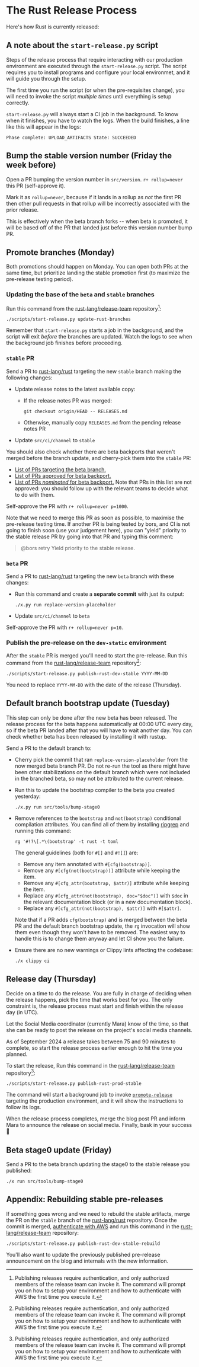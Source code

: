 # The Rust Release Process

Here's how Rust is currently released:

## A note about the `start-release.py` script

Steps of the release process that require interacting with our production
environment are executed through the `start-release.py` script. The script
requires you to install programs and configure your local environmet, and it
will guide you through the setup.

The first time you run the script (or when the pre-requisites change), you will
need to invoke the script *multiple times* until everything is setup correctly.

`start-release.py` will always start a CI job in the background. To know when
it finishes, you have to watch the logs. When the build finishes, a line like
this will appear in the logs:

```console
Phase complete: UPLOAD_ARTIFACTS State: SUCCEEDED
```

## Bump the stable version number (Friday the week before)

Open a PR bumping the version number in `src/version`. `r+ rollup=never` this
PR (self-approve it).

Mark it as `rollup=never`, because if it lands in a rollup as *not* the first
PR then other pull requests in that rollup will be incorrectly associated with
the prior release.

This is effectively when the beta branch forks -- when beta is promoted, it will
be based off of the PR that landed just before this version number bump PR.

## Promote branches (Monday)

Both promotions should happen on Monday. You can open both PRs at the same
time, but prioritize landing the stable promotion first (to maximize the
pre-release testing period).

### Updating the base of the `beta` and `stable` branches

Run this command from the [rust-lang/release-team] repository[^auth]:

```console
./scripts/start-release.py update-rust-branches
```

Remember that `start-release.py` starts a job in the background, and the script
will exit *before* the branches are updated. Watch the logs to see when the
background job finishes before proceeding.

### `stable` PR

Send a PR to [rust-lang/rust] targeting the new `stable` branch making the
following changes:

- Update release notes to the latest available copy:

  - If the release notes PR was merged:

    ```console
    git checkout origin/HEAD -- RELEASES.md
    ```

  - Otherwise, manually copy `RELEASES.md` from the pending release notes PR

- Update `src/ci/channel` to `stable`

You should also check whether there are beta backports that weren't merged
before the branch update, and cherry-pick them into the `stable` PR:

* [List of PRs targeting the beta branch.][target-beta]
* [List of PRs approved for beta backport.][approved-beta]
* [List of PRs *nominated* for beta backport.][nominated-beta] Note that PRs in
  this list are not approved: you should follow up with the relevant teams to
  decide what to do with them.

Self-approve the PR with `r+ rollup=never p=1000`.

Note that we need to merge this PR as soon as possible, to maximise the
pre-release testing time. If another PR is being tested by bors, and CI is not
going to finish soon (use your judgement here), you can "yield"
priority to the stable release PR by going into that PR and typing this
comment:

> @bors retry
> Yield priority to the stable release.

### `beta` PR

Send a PR to [rust-lang/rust] targeting the new `beta` branch with these
changes:

* Run this command and create a **separate commit** with just its output:

  ```console
  ./x.py run replace-version-placeholder
  ```

* Update `src/ci/channel` to `beta`

Self-approve the PR with `r+ rollup=never p=10`.

### Publish the pre-release on the `dev-static` environment

After the `stable` PR is merged you'll need to start the pre-release. Run this command from the
[rust-lang/release-team] repository[^auth]:

```console
./scripts/start-release.py publish-rust-dev-stable YYYY-MM-DD
```

You need to replace `YYYY-MM-DD` with the date of the release (Thursday).

## Default branch bootstrap update (Tuesday)

This step can only be done after the new beta has been released. The release
process for the beta happens automatically at 00:00 UTC every day, so if the
beta PR landed after that you will have to wait another day. You can check
whether beta has been released by installing it with rustup.

Send a PR to the default branch to:

- Cherry pick the commit that ran `replace-version-placeholder`
  from the now merged beta branch PR. Do not re-run the tool as there might
  have been other stabilizations on the default branch which were not included in the
  branched beta, so may not be attributed to the current release.

- Run this to update the bootstrap compiler to the beta you created yesterday:

  ```console
  ./x.py run src/tools/bump-stage0
  ```

- Remove references to the `bootstrap` and `not(bootstrap)` conditional
  compilation attributes. You can find all of them by installing [ripgrep] and
  running this command:

  ```console
  rg '#!?\[.*\(bootstrap' -t rust -t toml
  ```

  The general guidelines (both for `#[]` and `#![]`) are:

  - Remove any item annotated with `#[cfg(bootstrap)]`.
  - Remove any `#[cfg(not(bootstrap))]` attribute while keeping the item.
  - Remove any `#[cfg_attr(bootstrap, $attr)]` attribute while keeping the item.
  - Replace any `#[cfg_attr(not(bootstrap), doc="$doc")]` with `$doc` in the
    relevant documentation block (or in a new documentation block).
  - Replace any `#[cfg_attr(not(bootstrap), $attr)]` with `#[$attr]`.

  Note that if a PR adds `cfg(bootstrap)` and is merged between the beta PR and
  the default branch bootstrap update, the `rg` invocation will show them even though
  they won't have to be removed. The easiest way to handle this is to change
  them anyway and let CI show you the failure.

- Ensure there are no new warnings or Clippy lints affecting the codebase:

  ```console
  ./x clippy ci
  ```

## Release day (Thursday)

Decide on a time to do the release. You are fully in charge of deciding when
the release happens, pick the time that works best for you. The only constraint
is, the release process must start and finish within the release day (in UTC).

Let the Social Media coordinator (currently Mara) know of the time, so that she
can be ready to post the release on the project's social media channels.

As of September 2024 a release takes between 75 and 90 minutes to complete, so
start the release process earlier enough to hit the time you planned.

To start the release, Run this command in the [rust-lang/release-team]
repository[^auth]:

```console
./scripts/start-release.py publish-rust-prod-stable
```

The command will start a background job to invoke [`promote-release`] targeting
the production environment, and it will show the instructions to follow its
logs.

When the release process completes, merge the blog post PR and inform Mara to
announce the release on social media. Finally, bask in your success 🎉

## Beta stage0 update (Friday)

Send a PR to the beta branch updating the stage0 to the stable release you
published:

```console
./x run src/tools/bump-stage0
```

## Appendix: Rebuilding stable pre-releases

If something goes wrong and we need to rebuild the stable artifacts, merge the
PR on the `stable` branch of the [rust-lang/rust] repository. Once the commit
is merged, [authenticate with AWS][awscli] and run this command in the
[rust-lang/release-team] repository:

```console
./scripts/start-release.py publish-rust-dev-stable-rebuild
```

You'll also want to update the previously published pre-release announcement on
the blog and internals with the new information.

[^auth]: Publishing releases require authentication, and only authorized
  members of the release team can invoke it. The command will prompt you on how
  to setup your environment and how to authenticate with AWS the first time you
  execute it.

[awscli]: https://forge.rust-lang.org/infra/docs/aws-access.html#using-the-aws-console
[rust-lang/rust]: https://github.com/rust-lang/rust
[rust-lang/release-team]: https://github.com/rust-lang/release-team
[ripgrep]: https://github.com/burntsushi/ripgrep
[`promote-release`]: https://github.com/rust-lang/promote-release
[target-beta]: https://github.com/rust-lang/rust/pulls?q=is%3Apr+is%3Aopen+base%3Abeta
[approved-beta]: https://github.com/rust-lang/rust/pulls?q=label%3Abeta-nominated+label%3Abeta-accepted
[nominated-beta]: https://github.com/rust-lang/rust/pulls?q=label%3Abeta-nominated

